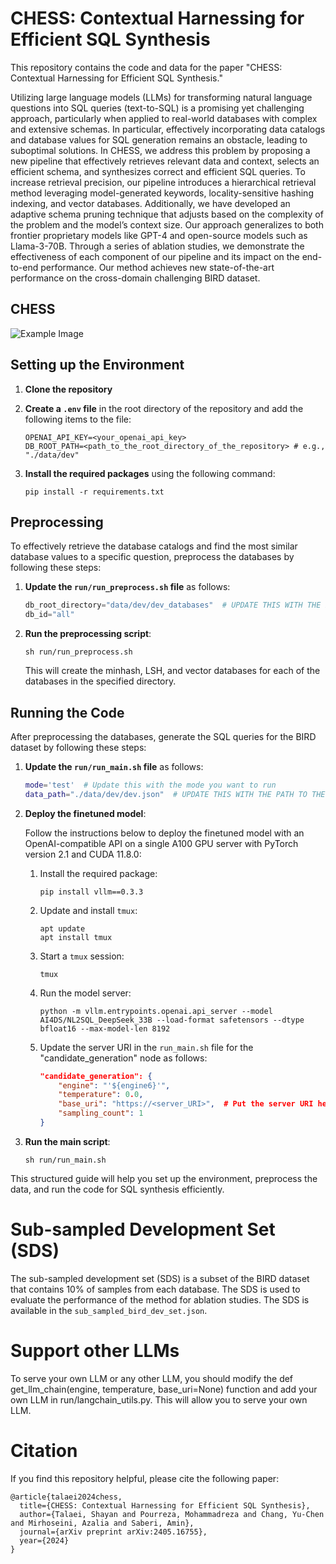 # CHESS: Contextual Harnessing for Efficient SQL Synthesis

This repository contains the code and data for the paper "CHESS: Contextual Harnessing for Efficient SQL Synthesis."

Utilizing large language models (LLMs) for transforming natural language questions into SQL queries (text-to-SQL) is a promising yet challenging approach, particularly when applied to real-world databases with complex and extensive schemas. In particular, effectively incorporating data catalogs and database values for SQL generation remains an obstacle, leading to suboptimal solutions. In CHESS, we address this problem by proposing a new pipeline that effectively retrieves relevant data and context, selects an efficient schema, and synthesizes correct and efficient SQL queries. To increase retrieval precision, our pipeline introduces a hierarchical retrieval method leveraging model-generated keywords, locality-sensitive hashing indexing, and vector databases. Additionally, we have developed an adaptive schema pruning technique that adjusts based on the complexity of the problem and the model’s context size. Our approach generalizes to both frontier proprietary models like GPT-4 and open-source models such as Llama-3-70B. Through a series of ablation studies, we demonstrate the effectiveness of each component of our pipeline and its impact on the end-to-end performance. Our method achieves new state-of-the-art performance on the cross-domain challenging BIRD dataset.

## CHESS

![Example Image](images/full_pipeline.png)

## Setting up the Environment

1. **Clone the repository**

2. **Create a `.env` file** in the root directory of the repository and add the following items to the file:
    ```
    OPENAI_API_KEY=<your_openai_api_key>
    DB_ROOT_PATH=<path_to_the_root_directory_of_the_repository> # e.g., "./data/dev"
    ```

3. **Install the required packages** using the following command:
    ```
    pip install -r requirements.txt
    ```

## Preprocessing

To effectively retrieve the database catalogs and find the most similar database values to a specific question, preprocess the databases by following these steps:

1. **Update the `run/run_preprocess.sh` file** as follows:
    ```python
    db_root_directory="data/dev/dev_databases"  # UPDATE THIS WITH THE PATH TO THE DATABASES
    db_id="all"
    ```

2. **Run the preprocessing script**:
    ```
    sh run/run_preprocess.sh
    ```

    This will create the minhash, LSH, and vector databases for each of the databases in the specified directory.

## Running the Code

After preprocessing the databases, generate the SQL queries for the BIRD dataset by following these steps:

1. **Update the `run/run_main.sh` file** as follows:
    ```bash
    mode='test'  # Update this with the mode you want to run
    data_path="./data/dev/dev.json"  # UPDATE THIS WITH THE PATH TO THE TEST DATASET
    ```

2. **Deploy the finetuned model**:

   Follow the instructions below to deploy the finetuned model with an OpenAI-compatible API on a single A100 GPU server with PyTorch version 2.1 and CUDA 11.8.0:

   1. Install the required package:
       ```
       pip install vllm==0.3.3
       ```

   2. Update and install `tmux`:
       ```
       apt update
       apt install tmux
       ```

   3. Start a `tmux` session:
       ```
       tmux
       ```

   4. Run the model server:
       ```
       python -m vllm.entrypoints.openai.api_server --model AI4DS/NL2SQL_DeepSeek_33B --load-format safetensors --dtype bfloat16 --max-model-len 8192
       ```

   5. Update the server URI in the `run_main.sh` file for the "candidate_generation" node as follows:
       ```json
       "candidate_generation": {
           "engine": "'${engine6}'",
           "temperature": 0.0,
           "base_uri": "https://<server_URI>",  # Put the server URI here without /v1
           "sampling_count": 1
       }
       ```

3. **Run the main script**:
    ```
    sh run/run_main.sh
    ```

This structured guide will help you set up the environment, preprocess the data, and run the code for SQL synthesis efficiently.

# Sub-sampled Development Set (SDS)

The sub-sampled development set (SDS) is a subset of the BIRD dataset that contains 10% of samples from each database. The SDS is used to evaluate the performance of the method for ablation studies. The SDS is available in the `sub_sampled_bird_dev_set.json`.

# Support other LLMs

To serve your own LLM or any other LLM, you should modify the def get_llm_chain(engine, temperature, base_uri=None) function and add your own LLM in run/langchain_utils.py. This will allow you to serve your own LLM.


# Citation

If you find this repository helpful, please cite the following paper:

```
@article{talaei2024chess,
  title={CHESS: Contextual Harnessing for Efficient SQL Synthesis},
  author={Talaei, Shayan and Pourreza, Mohammadreza and Chang, Yu-Chen and Mirhoseini, Azalia and Saberi, Amin},
  journal={arXiv preprint arXiv:2405.16755},
  year={2024}
}
```
